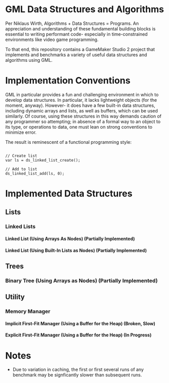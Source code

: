 # GML Data Structures and Algorithms 
Per Niklaus Wirth, Algorithms + Data Structures = Programs. An appreciation and
understanding of these fundamental building blocks is essential to writing
performant code- especially in time-constrained environments like video game
programming.

To that end, this repository contains a GameMaker Studio 2 project that
implements and benchmarks a variety of useful data structures and algorithms
using GML.


# Implementation Conventions

GML in particular provides a fun and challenging environment in which to
develop data structures. In particular, it lacks lightweight objects (for the
moment, anyway). However- it does have a few built-in data structures,
including dynamic arrays and lists, as well as buffers, which can be used 
similarly. Of course, using these structures in this way demands caution 
of any programmer so attempting; in absence of a formal way to an object 
to its type, or operations to data, one must lean on strong conventions 
to minimize error.

The result is reminescent of a functional programming style:

```gml

// Create list
var ls = ds_linked_list_create();

// Add to list
ds_linked_list_add(ls, 0);

```

# Implemented Data Structures

## Lists

### Linked Lists

#### Linked List (Using Arrays As Nodes) (Partially Implemented)

#### Linked List (Using Built-In Lists as Nodes) (Partially Implemented)

## Trees

### Binary Tree (Using Arrays as Nodes) (Partially Implemented)

## Utility

### Memory Manager

#### Implicit First-Fit Manager (Using a Buffer for the Heap) (Broken, Slow)

#### Explicit First-Fit Manager (Using a Buffer for the Heap) (In Progress)

# Notes

- Due to variation in caching, the first or first several runs of any benchmark
  may be signficantly slower than subsequent runs.
